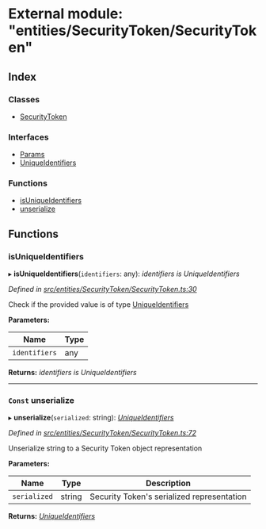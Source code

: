 # External module: "entities/SecurityToken/SecurityToken"

## Index

### Classes

- [SecurityToken](../classes/_entities_securitytoken_securitytoken_.securitytoken.md)

### Interfaces

- [Params](../interfaces/_entities_securitytoken_securitytoken_.params.md)
- [UniqueIdentifiers](../interfaces/_entities_securitytoken_securitytoken_.uniqueidentifiers.md)

### Functions

- [isUniqueIdentifiers](_entities_securitytoken_securitytoken_.md#isuniqueidentifiers)
- [unserialize](_entities_securitytoken_securitytoken_.md#const-unserialize)

## Functions

### isUniqueIdentifiers

▸ **isUniqueIdentifiers**(`identifiers`: any): _identifiers is UniqueIdentifiers_

_Defined in [src/entities/SecurityToken/SecurityToken.ts:30](https://github.com/PolymathNetwork/polymath-sdk/blob/c47ae7a/src/entities/SecurityToken/SecurityToken.ts#L30)_

Check if the provided value is of type [UniqueIdentifiers](../interfaces/_entities_securitytoken_securitytoken_.uniqueidentifiers.md)

**Parameters:**

| Name          | Type |
| ------------- | ---- |
| `identifiers` | any  |

**Returns:** _identifiers is UniqueIdentifiers_

---

### `Const` unserialize

▸ **unserialize**(`serialized`: string): _[UniqueIdentifiers](../interfaces/_entities_securitytoken_securitytoken_.uniqueidentifiers.md)_

_Defined in [src/entities/SecurityToken/SecurityToken.ts:72](https://github.com/PolymathNetwork/polymath-sdk/blob/c47ae7a/src/entities/SecurityToken/SecurityToken.ts#L72)_

Unserialize string to a Security Token object representation

**Parameters:**

| Name         | Type   | Description                                |
| ------------ | ------ | ------------------------------------------ |
| `serialized` | string | Security Token's serialized representation |

**Returns:** _[UniqueIdentifiers](../interfaces/_entities_securitytoken_securitytoken_.uniqueidentifiers.md)_
